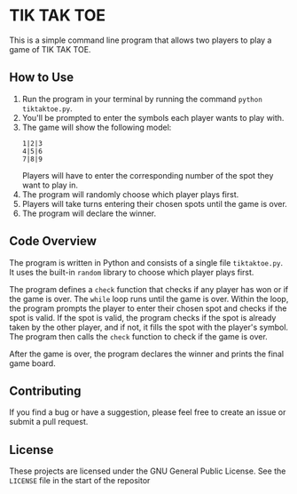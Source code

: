 # TIK TAK TOE

This is a simple command line program that allows two players to play a game of TIK TAK TOE.

## How to Use

1. Run the program in your terminal by running the command `python tiktaktoe.py`.
2. You'll be prompted to enter the symbols each player wants to play with.
3. The game will show the following model:
    ```
    1|2|3
    4|5|6
    7|8|9
    ```
    Players will have to enter the corresponding number of the spot they want to play in.
4. The program will randomly choose which player plays first.
5. Players will take turns entering their chosen spots until the game is over.
6. The program will declare the winner.

## Code Overview

The program is written in Python and consists of a single file `tiktaktoe.py`. It uses the built-in `random` library to choose which player plays first.

The program defines a `check` function that checks if any player has won or if the game is over. The `while` loop runs until the game is over. Within the loop, the program prompts the player to enter their chosen spot and checks if the spot is valid. If the spot is valid, the program checks if the spot is already taken by the other player, and if not, it fills the spot with the player's symbol. The program then calls the `check` function to check if the game is over.

After the game is over, the program declares the winner and prints the final game board.

## Contributing

If you find a bug or have a suggestion, please feel free to create an issue or submit a pull request.

## License

These projects are licensed under the GNU General Public License. See the `LICENSE` file in the start of the repositor

